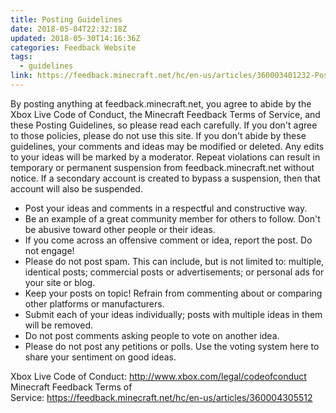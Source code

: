 ```yaml
---
title: Posting Guidelines
date: 2018-05-04T22:32:18Z
updated: 2018-05-30T14:16:36Z
categories: Feedback Website
tags:
  - guidelines
link: https://feedback.minecraft.net/hc/en-us/articles/360003401232-Posting-Guidelines
---
```


By posting anything at feedback.minecraft.net, you agree to abide by the Xbox Live Code of Conduct, the Minecraft Feedback Terms of Service, and these Posting Guidelines, so please read each carefully. If you don\'t agree to those policies, please do not use this site. If you don\'t abide by these guidelines, your comments and ideas may be modified or deleted. Any edits to your ideas will be marked by a moderator. Repeat violations can result in temporary or permanent suspension from feedback.minecraft.net without notice. If a secondary account is created to bypass a suspension, then that account will also be suspended.

-   Post your ideas and comments in a respectful and constructive way.
-   Be an example of a great community member for others to follow. Don\'t be abusive toward other people or their ideas.
-   If you come across an offensive comment or idea, report the post. Do not engage!
-   Please do not post spam. This can include, but is not limited to: multiple, identical posts; commercial posts or advertisements; or personal ads for your site or blog.
-   Keep your posts on topic! Refrain from commenting about or comparing other platforms or manufacturers.
-   Submit each of your ideas individually; posts with multiple ideas in them will be removed.
-   Do not post comments asking people to vote on another idea.
-   Please do not post any petitions or polls. Use the voting system here to share your sentiment on good ideas.

Xbox Live Code of Conduct: <http://www.xbox.com/legal/codeofconduct>\
Minecraft Feedback Terms of Service: <https://feedback.minecraft.net/hc/en-us/articles/360004305512>
